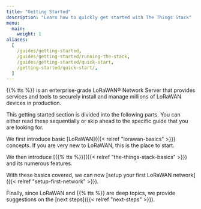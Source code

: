 ```yaml
---
title: "Getting Started"
description: "Learn how to quickly get started with The Things Stack"
menu:
  main:
    weight: 1
aliases:
  [
    /guides/getting-started,
    /guides/getting-started/running-the-stack,
    /guides/getting-started/quick-start,
    /getting-started/quick-start/,
  ]
---
```


{{% tts %}} is an enterprise-grade LoRaWAN® Network Server that provides services and tools to securely install and manage millions of LoRaWAN devices in production.

This getting started section is divided into the following parts. You can either read these sequentially or skip ahead to the specific guide that you are looking for.

We first introduce basic [LoRaWAN]({{< relref "lorawan-basics" >}}) concepts. If you are very new to LoRaWAN, this is the place to start.

We then introduce [{{% tts %}}]({{< relref "the-things-stack-basics" >}}) and its numerous features.

With these basics covered, we can now [setup your first LoRaWAN network]({{< relref "setup-first-network" >}}).

Finally, since LoRaWAN and {{% tts %}} are deep topics, we provide suggestions on the [next steps]({{< relref "next-steps" >}}).

